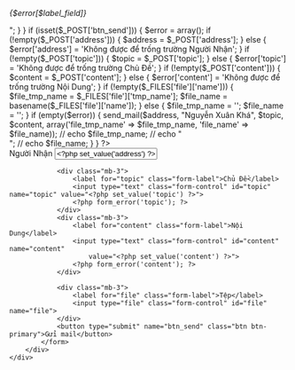 <?php
ob_start();
session_start();

function redirect_to($url)
{
    if (!empty($url))
        header("Location: $url");
    else
        return false;
}
function set_value($label_field)
{
    global $$label_field;
    if (isset($$label_field))
        echo $$label_field;

}
function form_error($label_field)
{
    global $error;
    if (isset($error[$label_field])) {
        echo "<p style='color:red; '><i>{$error[$label_field]}</i></p>";
    }
}

if (isset($_POST['btn_send'])) {
    $error = array();
    if (!empty($_POST['address'])) {
        $address = $_POST['address'];
    } else {
        $error['address'] = 'Không được để trống trường Người Nhận';
    }

    if (!empty($_POST['topic'])) {
        $topic = $_POST['topic'];
    } else {
        $error['topic'] = 'Không được để trống trường Chủ Đề';
    }

    if (!empty($_POST['content'])) {
        $content = $_POST['content'];
    } else {
        $error['content'] = 'Không được để trống trường Nội Dung';
    }

    if (!empty($_FILES['file']['name'])) {
        $file_tmp_name = $_FILES['file']['tmp_name'];
        $file_name = basename($_FILES['file']['name']);
    } else {
        $file_tmp_name = '';
        $file_name = '';
    }

    if (empty($error)) {
        send_mail($address, "Nguyễn Xuân Khá", $topic, $content, array('file_tmp_name' => $file_tmp_name, 'file_name' => $file_name));
        // echo $file_tmp_name;
        // echo "<br>";
        // echo $file_name;
    }
}
?>

<div id="content">
    <div class="container">
        <div class="col-md-6">
            <form action="" method="post" enctype="multipart/form-data">
                <div class="mb-3">
                    <label for="address" class="form-label">Người Nhận</label>
                    <input type="text" class="form-control" id="address" name="address"
                        value="<?php set_value('address') ?>">
                    <?php form_error('address'); ?>
                </div>

                <div class="mb-3">
                    <label for="topic" class="form-label">Chủ Đề</label>
                    <input type="text" class="form-control" id="topic" name="topic" value="<?php set_value('topic') ?>">
                    <?php form_error('topic'); ?>
                </div>
                <div class="mb-3">
                    <label for="content" class="form-label">Nội Dung</label>
                    <input type="text" class="form-control" id="content" name="content"
                        value="<?php set_value('content') ?>">
                    <?php form_error('content'); ?>
                </div>

                <div class="mb-3">
                    <label for="file" class="form-label">Tệp</label>
                    <input type="file" class="form-control" id="file" name="file">
                </div>
                <button type="submit" name="btn_send" class="btn btn-primary">Gửi mail</button>
            </form>
        </div>
    </div>
</div>